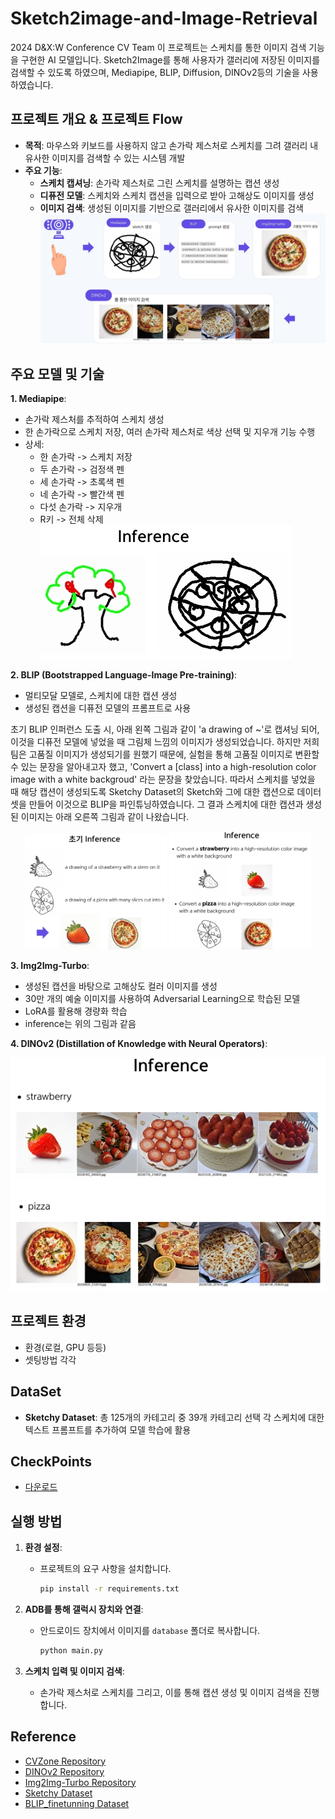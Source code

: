 # Sketch2image-and-Image-Retrieval
2024 D&X:W Conference CV Team
 이 프로젝트는 스케치를 통한 이미지 검색 기능을 구현한 AI 모델입니다. Sketch2Image를 통해 사용자가 갤러리에 저장된 이미지를 검색할 수 있도록 하였으며, Mediapipe, BLIP, Diffusion, DINOv2등의 기술을 사용하였습니다.

## 프로젝트 개요 & 프로젝트 Flow
- **목적**: 마우스와 키보드를 사용하지 않고 손가락 제스처로 스케치를 그려 갤러리 내 유사한 이미지를 검색할 수 있는 시스템 개발
- **주요 기능**:
    - **스케치 캡셔닝**: 손가락 제스처로 그린 스케치를 설명하는 캡션 생성
    - **디퓨전 모델**: 스케치와 스케치 캡션을 입력으로 받아 고해상도 이미지를 생성
    - **이미지 검색**: 생성된 이미지를 기반으로 갤러리에서 유사한 이미지를 검색
  ![Project flow](README_image/프로젝트flow.jpeg)

## 주요 모델 및 기술
**1. Mediapipe**:
   - 손가락 제스처를 추적하여 스케치 생성
   - 한 손가락으로 스케치 저장, 여러 손가락 제스처로 색상 선택 및 지우개 기능 수행
   - 상세:
     - 한 손가락 -> 스케치 저장
     - 두 손가락 -> 검정색 펜
     - 세 손가락 -> 초록색 펜
     - 네 손가락 -> 빨간색 펜
     - 다섯 손가락 -> 지우개
     - R키 -> 전체 삭제
  ![Sketch Inference](README_image/sketch_inf.jpeg)

**2. BLIP (Bootstrapped Language-Image Pre-training)**:
   - 멀티모달 모델로, 스케치에 대한 캡션 생성
   - 생성된 캡션을 디퓨전 모델의 프롬프트로 사용

 초기 BLIP 인퍼런스 도출 시, 아래 왼쪽 그림과 같이 'a drawing of ~'로 캡셔닝 되어, 이것을 디퓨전 모델에 넣었을 때 그림체 느낌의 이미지가 생성되었습니다. 하지만 저희 팀은 고품질 이미지가 생성되기를 원했기 때문에, 실험을 통해 고품질 이미지로 변환할 수 있는 문장을 알아내고자 했고, 'Convert a [class] into a high-resolution color image with a white backgroud' 라는 문장을 찾았습니다. 따라서 스케치를 넣었을 때 해당 캡션이 생성되도록 Sketchy Dataset의 Sketch와 그에 대한 캡션으로 데이터셋을 만들어 이것으로 BLIP을 파인튜닝하였습니다. 그 결과 스케치에 대한 캡션과 생성된 이미지는 아래 오른쪽 그림과 같이 나왔습니다.

<p align="center">
  <img src="README_image/blip_before.jpeg" width="45%" alt="Image 1">
  <img src="README_image/blip_finetunning.jpeg" width="45%" alt="Image 2">
</p>

**3. Img2Img-Turbo**:
   - 생성된 캡션을 바탕으로 고해상도 컬러 이미지를 생성
   - 30만 개의 예술 이미지를 사용하여 Adversarial Learning으로 학습된 모델
   - LoRA를 활용해 경량화 학습
   - inference는 위의 그림과 같음

**4. DINOv2 (Distillation of Knowledge with Neural Operators)**:

  ![DINO Inference](README_image/dino_inf.jpeg)
 ## 프로젝트 환경
- 환경(로컬, GPU 등등)
- 셋팅방법 각각

## DataSet
- **Sketchy Dataset**:
총 125개의 카테고리 중 39개 카테고리 선택
각 스케치에 대한 텍스트 프롬프트를 추가하여 모델 학습에 활용

## CheckPoints

- [다운로드](https://drive.google.com/drive/folders/16tHzOjyHXhN-VVOLXzvbGTfwh5uv1Sff?usp=sharing)
  
## 실행 방법

1. **환경 설정**:
   - 프로젝트의 요구 사항을 설치합니다.
     ```bash
     pip install -r requirements.txt
     ```

2. **ADB를 통해 갤럭시 장치와 연결**:
   - 안드로이드 장치에서 이미지를 `database` 폴더로 복사합니다.
     ```bash
     python main.py
     ```

3. **스케치 입력 및 이미지 검색**:
   - 손가락 제스처로 스케치를 그리고, 이를 통해 캡션 생성 및 이미지 검색을 진행합니다.

## Reference
- [CVZone Repository](https://github.com/cvzone/cvzone)
- [DINOv2 Repository](https://github.com/vra/dinov2-retrieval)
- [Img2Img-Turbo Repository](https://github.com/GaParmar/img2img-turbo)
- [Sketchy Dataset](https://github.com/CDOTAD/SketchyDatabase)
- [BLIP_finetunning Dataset](https://huggingface.co/datasets/justpers/BLIP_finetunning)

